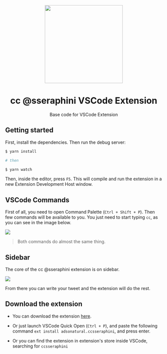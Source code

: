 <div align="center">
  <img width="250" src="https://user-images.githubusercontent.com/26275918/159959390-ec4aa9b1-452b-40a0-ac9e-c55af93b21c2.png">
  <h1>cc @sseraphini VSCode Extension</h1>
  <p>Base code for VSCode Extension</p>
</div>

## Getting started

First, install the dependencies. Then run the debug server:

```bash
$ yarn install

# then

$ yarn watch
```
Then, inside the editor, press `F5`. This will compile and run the extension in a new Extension Development Host window.

## VSCode Commands

First of all, you need to open Command Palette (`Ctrl + Shift + P`). Then few commands will be available to you. You just need to start typing `cc`, as you can see in the image below.

<img src="https://user-images.githubusercontent.com/26275918/159290138-263955e2-92d0-4157-924d-857e0a89d2bf.png" />

> Both commands do almost the same thing.

## Sidebar

The core of the cc @sseraphini extension is on sidebar.

<img src="https://user-images.githubusercontent.com/26275918/159291018-211e3e40-b33a-4cfb-8081-4447dd5be90a.png" />


From there you can write your tweet and the extension will do the rest.

## Download the extension

- You can download the extension [here](https://marketplace.visualstudio.com/items?itemName=adsonatural.ccsseraphini). 

- Or just launch VSCode Quick Open (`Ctrl + P`), and paste the following command `ext install adsonatural.ccsseraphini`, and press enter.

- Or you can find the extension in extension's store inside VSCode, searching for `ccsseraphini`

